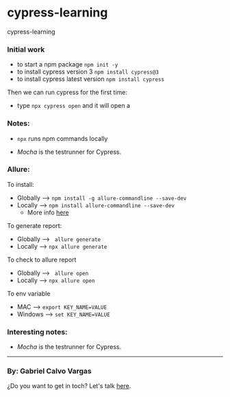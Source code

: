 # cypress-learning

cypress-learning

### Initial work

- to start a npm package `npm init -y`
- to install cypress version 3 `npm install cypress@3`
- to install cypress latest version `npm install cypress`

Then we can run cypress for the first time:

- type `npx cypress open` and it will open a

### Notes:

- `npx` runs npm commands locally

- _Mocha_ is the testrunner for Cypress.

### Allure:

To install:

- Globally --> `npm install -g allure-commandline --save-dev`
- Locally --> `npm install allure-commandline --save-dev`
  - More info [here](https://www.npmjs.com/package/allure-commandline)

To generate report:

- Globally --> ` allure generate`
- Locally --> `npx allure generate`

To check to allure report

- Globally --> ` allure open`
- Locally --> `npx allure open`

To env variable

- MAC --> `export KEY_NAME=VALUE`
- Windows --> `set KEY_NAME=VALUE`

### Interesting notes:

- _Mocha_ is the testrunner for Cypress.

---

### By: Gabriel Calvo Vargas

¿Do you want to get in toch? Let's talk [here](https://www.linkedin.com/in/gabriel-calvo-vargas-932b3357/).
